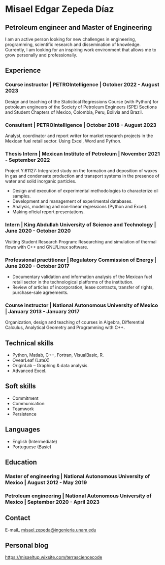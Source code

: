 # Misael Edgar Zepeda Díaz
## Petroleum engineer and Master of Engineering
I am an active person looking for new challenges in engineering, programming, scientific research and dissemination of knowledge. Currently, I am looking for an inspiring work environment that allows me to grow personally and professionally.

## Experience
### Course instructor | PETROIntelligence | October 2022 - August 2023
Design and teaching of the Statistical Regressions Course (with Python) for petroleum engineers of the Society of Petroleum Engineers (SPE) Sections and Student Chapters of Mexico, Colombia, Peru, Bolivia and Brazil.

### Consultant | PETROIntelligence | October 2018 - August 2023
Analyst, coordinator and report writer for market research projects in the Mexican fuel retail sector. Using Excel, Word and Python.

### Thesis Intern | Mexican Institute of Petroleum | November 2021 - September 2022
Project Y.61127: Integrated study on the formation and deposition of waxes in gas and condensate production and transport systems in the presence of water and solid inorganic particles.
- Design and execution of experimental methodologies to characterize oil samples.
- Development and management of experimental databases.
- Analysis, modeling and non-linear regressions (Python and Excel).
- Making oficial report presentations.

### Intern | King Abdullah University of Science and Technology | June 2020 - October 2020
Visiting Student Research Program: Researching and simulation of thermal flows with C++ and GNU/Linux software.

### Professional practitioner | Regulatory Commission of Energy | June 2020 - October 2017
- Documentary validation and information analysis of the Mexican fuel retail sector in the technological platforms of the institution.
- Review of articles of incorporation, lease contracts, transfer of rights, purchase-sale agreements.

### Course instructor | National Autonomous University of Mexico | January 2013 - January 2017
Organization, design and teaching of courses in Algebra, Differential Calculus, Analytical Geometry and Programming with C++.

## Technical skills
- Python, Matlab, C++, Fortran, VisualBasic, R.
- OvearLeaf (LateX)
- OriginLab – Graphing & data analysis.
- Advanced Excel.
  
## Soft skills
- Commitment
- Communication
- Teamwork
- Persistence

## Languages
- English (Intermediate)
- Portuguese (Basic)

## Education
### Master of engineering | National Autonomous University of Mexico | August 2012 - May 2019
### Petroleum engineering | National Autonomous University of Mexico | September 2020 - April 2023

## Contact
E-mail_ misael.zepeda@ingenieria.unam.edu

## Personal blog
https://misaeltup.wixsite.com/terrasciencecode



